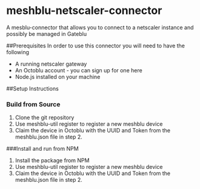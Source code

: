# meshblu-netscaler-connector
A mesblu-connector  that allows you to connect to a netscaler instance and possibly be managed in Gateblu

##Prerequisites
In order to use this connector you will need to have the following
- A running netscaler gateway
- An Octoblu account - you can sign up for one here
- Node.js installed on your machine

##Setup Instructions
### Build from Source
1. Clone the git repository
2. Use meshblu-util register to register a new meshblu device
3. Claim the device in Octoblu with the UUID and Token from the meshblu.json file in step 2.

###Install and run from NPM
1. Install the package from NPM
2. Use meshblu-util register to register a new meshblu device
3. Claim the device in Octoblu with the UUID and Token from the meshblu.json file in step 2. 
